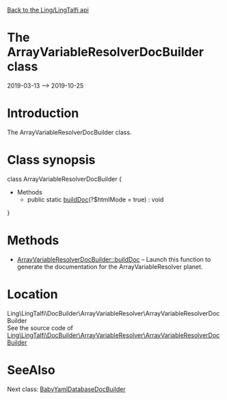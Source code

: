 [Back to the Ling/LingTalfi api](https://github.com/lingtalfi/LingTalfi/blob/master/doc/api/Ling/LingTalfi.md)



The ArrayVariableResolverDocBuilder class
================
2019-03-13 --> 2019-10-25






Introduction
============

The ArrayVariableResolverDocBuilder class.



Class synopsis
==============


class <span class="pl-k">ArrayVariableResolverDocBuilder</span>  {

- Methods
    - public static [buildDoc](https://github.com/lingtalfi/LingTalfi/blob/master/doc/api/Ling/LingTalfi/DocBuilder/ArrayVariableResolver/ArrayVariableResolverDocBuilder/buildDoc.md)(?$htmlMode = true) : void

}






Methods
==============

- [ArrayVariableResolverDocBuilder::buildDoc](https://github.com/lingtalfi/LingTalfi/blob/master/doc/api/Ling/LingTalfi/DocBuilder/ArrayVariableResolver/ArrayVariableResolverDocBuilder/buildDoc.md) &ndash; Launch this function to generate the documentation for the ArrayVariableResolver planet.





Location
=============
Ling\LingTalfi\DocBuilder\ArrayVariableResolver\ArrayVariableResolverDocBuilder<br>
See the source code of [Ling\LingTalfi\DocBuilder\ArrayVariableResolver\ArrayVariableResolverDocBuilder](https://github.com/lingtalfi/LingTalfi/blob/master/DocBuilder/ArrayVariableResolver/ArrayVariableResolverDocBuilder.php)



SeeAlso
==============
Next class: [BabyYamlDatabaseDocBuilder](https://github.com/lingtalfi/LingTalfi/blob/master/doc/api/Ling/LingTalfi/DocBuilder/BabyYamlDatabase/BabyYamlDatabaseDocBuilder.md)<br>
